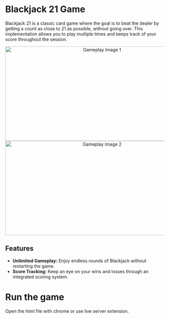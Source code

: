 # Blackjack 21 Game

Blackjack 21 is a classic card game where the goal is to beat the dealer by getting a count as close to 21 as possible, without going over. This implementation allows you to play multiple times and keeps track of your score throughout the session.

<p align="center">
  <img src="https://utfs.io/f/f749d6bb-8326-4aac-b4b2-d0a30abd7945-tyl9f4.jpg" width="600" height="300" alt="Gameplay Image 1">
  <img src="https://utfs.io/f/42c723d4-f446-4f27-ad00-c60461e7e384-tyl9f3.jpg" width="600" height="300" alt="Gameplay Image 2">
</p>

## Features

- **Unlimited Gameplay:** Enjoy endless rounds of Blackjack without restarting the game.
- **Score Tracking:** Keep an eye on your wins and losses through an integrated scoring system.

# Run the game
Open the html file with chrome or use live server extension. 
